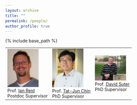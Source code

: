 ```yaml
---
layout: archive
title: ""
permalink: /people/
author_profile: true
---
```


{% include base_path %}

|   |   |   |
|---|---|---|
|<img src="../images/ian_reid.jpg" alt="drawing" width="100px"/> <br> Prof. [Ian Reid](https://cs.adelaide.edu.au/~ianr/) <br> Postdoc Supervisor| <img src="../images/tj.jpg" alt="drawing" width="100px"/> <br> Prof. [Tat-Jun Chin](https://cs.adelaide.edu.au/~tjchin/) <br> PhD Supervisor| <img src="../images/david_suter.jpg" alt="drawing" width="100px"/> <br> Prof. [David Suter](https://cs.adelaide.edu.au/~dsuter/) <br> PhD Supervisor|
